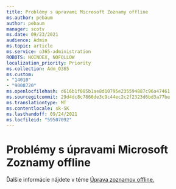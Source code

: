 ```yaml
---
title: Problémy s úpravami Microsoft Zoznamy offline
ms.author: pebaum
author: pebaum
manager: scotv
ms.date: 09/23/2021
audience: Admin
ms.topic: article
ms.service: o365-administration
ROBOTS: NOINDEX, NOFOLLOW
localization_priority: Priority
ms.collection: Adm_O365
ms.custom:
- "14010"
- "9008720"
ms.openlocfilehash: d616b1f085b1ae8d10795e235594887c96a47461
ms.sourcegitcommit: 29d4dc8c7866de3c9c44ec2c2f2323d6bd3a77be
ms.translationtype: MT
ms.contentlocale: sk-SK
ms.lasthandoff: 09/24/2021
ms.locfileid: "59507092"
---
```

# <a name="issues-with-editing-microsoft-lists-offline"></a>Problémy s úpravami Microsoft Zoznamy offline

Ďalšie informácie nájdete v téme [Úprava zoznamov offline.](https://support.microsoft.com/en-us/office/edit-lists-offline-41403c3e-1795-4e07-b56b-ae591cbde2f9)